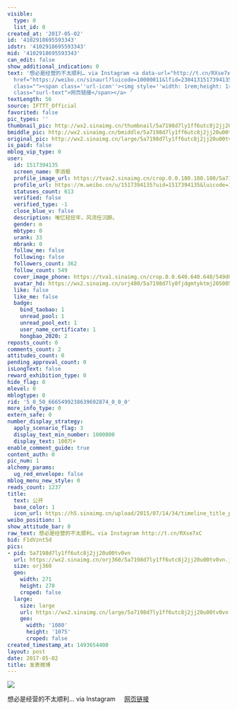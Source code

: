 ```yaml
---
visible:
  type: 0
  list_id: 0
created_at: '2017-05-02'
id: '4102918695593343'
idstr: '4102918695593343'
mid: '4102918695593343'
can_edit: false
show_additional_indication: 0
text: '想必是经营的不太顺利… via Instagram <a data-url="http://t.cn/RXse7xC" target="_blank"
  href="https://weibo.cn/sinaurl?luicode=10000011&lfid=2304131517394135_-_WEIBO_SECOND_PROFILE_WEIBO&u=https%3A%2F%2Fwww.instagram.com%2Fp%2FBTkyT4EDLt2%2F"
  class=""><span class=''url-icon''><img style=''width: 1rem;height: 1rem'' src=''//h5.sinaimg.cn/upload/2015/09/25/3/timeline_card_small_web_default.png''></span><span
  class="surl-text">网页链接</span></a> '
textLength: 56
source: IFTTT_Official
favorited: false
pic_types: ''
thumbnail_pic: http://wx2.sinaimg.cn/thumbnail/5a7198d7ly1ff6utc8j2jj20u00tv0vn.jpg
bmiddle_pic: http://wx2.sinaimg.cn/bmiddle/5a7198d7ly1ff6utc8j2jj20u00tv0vn.jpg
original_pic: http://wx2.sinaimg.cn/large/5a7198d7ly1ff6utc8j2jj20u00tv0vn.jpg
is_paid: false
mblog_vip_type: 0
user:
  id: 1517394135
  screen_name: 李消极
  profile_image_url: https://tvax2.sinaimg.cn/crop.0.0.180.180.180/5a7198d7ly8fjdgmtyktmj20500500so.jpg?KID=imgbed,tva&Expires=1606399441&ssig=ss1Ig91h3z
  profile_url: https://m.weibo.cn/u/1517394135?uid=1517394135&luicode=10000011&lfid=2304131517394135_-_WEIBO_SECOND_PROFILE_WEIBO
  statuses_count: 613
  verified: false
  verified_type: -1
  close_blue_v: false
  description: 唯忆轻狂年，风流任沉醉。
  gender: m
  mbtype: 0
  urank: 33
  mbrank: 0
  follow_me: false
  following: false
  followers_count: 362
  follow_count: 549
  cover_image_phone: https://tva1.sinaimg.cn/crop.0.0.640.640.640/549d0121tw1egm1kjly3jj20hs0hsq4f.jpg
  avatar_hd: https://wx2.sinaimg.cn/orj480/5a7198d7ly8fjdgmtyktmj20500500so.jpg
  like: false
  like_me: false
  badge:
    bind_taobao: 1
    unread_pool: 1
    unread_pool_ext: 1
    user_name_certificate: 1
    hongbao_2020: 2
reposts_count: 0
comments_count: 2
attitudes_count: 0
pending_approval_count: 0
isLongText: false
reward_exhibition_type: 0
hide_flag: 0
mlevel: 0
mblogtype: 0
rid: '5_0_50_6665499238639692874_0_0_0'
more_info_type: 0
extern_safe: 0
number_display_strategy:
  apply_scenario_flag: 3
  display_text_min_number: 1000000
  display_text: 100万+
enable_comment_guide: true
content_auth: 0
pic_num: 1
alchemy_params:
  ug_red_envelope: false
mblog_menu_new_style: 0
reads_count: 1237
title:
  text: 公开
  base_color: 1
  icon_url: https://h5.sinaimg.cn/upload/2015/07/14/34/timeline_title_public_default.png
weibo_position: 1
show_attitude_bar: 0
raw_text: 想必是经营的不太顺利… via Instagram http://t.cn/RXse7xC ​​​
bid: F1dVznt5d
pics:
- pid: 5a7198d7ly1ff6utc8j2jj20u00tv0vn
  url: https://wx2.sinaimg.cn/orj360/5a7198d7ly1ff6utc8j2jj20u00tv0vn.jpg
  size: orj360
  geo:
    width: 271
    height: 270
    croped: false
  large:
    size: large
    url: https://wx2.sinaimg.cn/large/5a7198d7ly1ff6utc8j2jj20u00tv0vn.jpg
    geo:
      width: '1080'
      height: '1075'
      croped: false
created_timestamp_at: 1493654400
layout: post
date: 2017-05-02
title: 发表微博
---
```


![](https://image.baidu.com/search/down?url=http://wx2.sinaimg.cn/large/5a7198d7ly1ff6utc8j2jj20u00tv0vn.jpg)

想必是经营的不太顺利… via Instagram <a data-url="http://t.cn/RXse7xC" target="_blank" href="https://weibo.cn/sinaurl?luicode=10000011&lfid=2304131517394135_-_WEIBO_SECOND_PROFILE_WEIBO&u=https%3A%2F%2Fwww.instagram.com%2Fp%2FBTkyT4EDLt2%2F" class=""><span class='url-icon'><img style='width: 1rem;height: 1rem' src='//h5.sinaimg.cn/upload/2015/09/25/3/timeline_card_small_web_default.png'></span><span class="surl-text">网页链接</span></a> 

